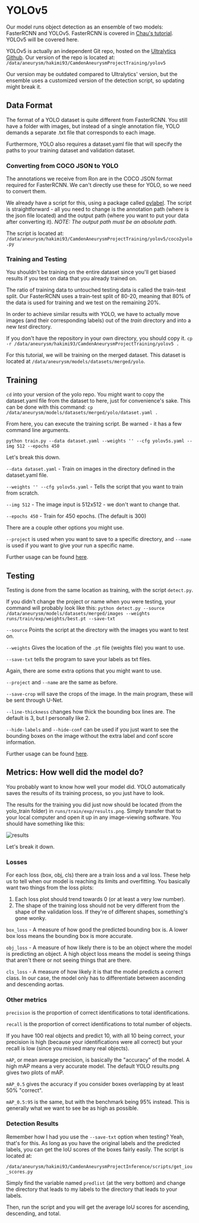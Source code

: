 # YOLOv5

Our model runs object detection as an ensemble of two models: FasterRCNN and YOLOv5. FasterRCNN is 
covered in [Chau's tutorial](https://chautrn.github.io/aneurysm-docs/faster-rcnn.html). YOLOv5 will
be covered here.

YOLOv5 is actually an independent Git repo, hosted on the [Ultralytics Github](https://github.com/ultralytics/yolov5).
Our version of the repo is located at:
`/data/aneurysm/hakimi93/CamdenAneurysmProjectTraining/yolov5`

Our version may be outdated compared to Ultralytics' version, but the ensemble uses
a customized version of the detection script, so updating might break it.

## Data Format

The format of a YOLO dataset is quite different from FasterRCNN. You still have
a folder with images, but instead of a single annotation file, YOLO demands a
separate .txt file that corresponds to each image.

Furthermore, YOLO also requires a dataset.yaml file that will specify the paths
to your training dataset and validation dataset.

### Converting from COCO JSON to YOLO

The annotations we receive from Ron are in the COCO JSON format required for
FasterRCNN. We can't directly use these for YOLO, so we need to convert them.

We already have a script for this, using a package called [pylabel](https://github.com/pylabel-project/pylabel).
The script is straightforward - all you need to change is the annotation path 
(where is the json file located) and the output path (where you want to put your data
after converting it). *NOTE: The output path must be an absolute path.*

The script is located at:
`/data/aneurysm/hakimi93/CamdenAneurysmProjectTraining/yolov5/coco2yolo.py`

### Training and Testing

You shouldn't be training on the entire dataset since you'll get biased results
if you test on data that you already trained on.

The ratio of training data to untouched testing data is called the train-test split.
Our FasterRCNN uses a train-test split of 80-20, meaning that 80% of the data is
used for training and we test on the remaining 20%.

In order to achieve similar results with YOLO, we have to actually move images
(and their corresponding labels) out of the *train* directory and into a new *test* 
directory.

If you don't have the repository in your own directory, you should copy it.
`cp -r /data/aneurysm/hakimi93/CamdenAneurysmProjectTraining/yolov5 .`

For this tutorial, we will be training on the merged dataset.
This dataset is located at `/data/aneurysm/models/datasets/merged/yolo`.

## Training

`cd` into your version of the yolo repo. You might want to copy the dataset.yaml file
from the dataset to here, just for convenience's sake. This can be done with this
command:
`cp /data/aneurysm/models/datasets/merged/yolo/dataset.yaml .`

From here, you can execute the training script. Be warned - it has a few command line arguments.

`python train.py --data dataset.yaml --weights '' --cfg yolov5s.yaml --img 512 --epochs 450`

Let's break this down.

`--data dataset.yaml` - Train on images in the directory defined in the dataset.yaml file.

`--weights '' --cfg yolov5s.yaml` - Tells the script that you want to train from scratch.

`--img 512` - The image input is 512x512 - we don't want to change that.

`--epochs 450` - Train for 450 epochs. (The default is 300)

There are a couple other options you might use.

`--project` is used when you want to save to a specific directory, and
`--name` is used if you want to give your run a specific name.

Further usage can be found [here](https://github.com/ultralytics/yolov5/blob/master/train.py#L453).

## Testing

Testing is done from the same location as training, with the script `detect.py`.

If you didn't change the project or name when you were testing, your command will 
probably look like this:
`python detect.py --source /data/aneurysm/models/datasets/merged/images --weights runs/train/exp/weights/best.pt --save-txt`

`--source` Points the script at the directory with the images you want to test on.

`--weights` Gives the location of the `.pt` file (weights file) you want to use.

`--save-txt` tells the program to save your labels as txt files.

Again, there are some extra options that you might want to use.

`--project` and `--name` are the same as before.

`--save-crop` will save the crops of the image. In the main program, these will
be sent through U-Net.

`--line-thickness` changes how thick the bounding box lines are. The default is 3,
but I personally like 2.

`--hide-labels` and `--hide-conf` can be used if you just want to see the bounding
boxes on the image without the extra label and conf score information.

Further usage can be found [here](https://github.com/ultralytics/yolov5/blob/master/detect.py#L216).

## Metrics: How well did the model do?

You probably want to know how well your model did. YOLO automatically saves the
results of its training process, so you just have to look.

The results for the training you did just now should be located (from the yolo_train
folder) in `runs/train/exp/results.png`. Simply transfer that to your local computer
and open it up in any image-viewing software. You should have something like this:

![results](../Documents/CamdenAneurysmProject/feb16_results/merged2/results.png)

Let's break it down.

### Losses

For each loss (box, obj, cls) there are a train loss and a val loss. These help
us to tell when our model is reaching its limits and overfitting. You basically
want two things from the loss plots:

1. Each loss plot should trend towards 0 (or at least a very low number).
2. The shape of the training loss should not be very different from the shape
of the validation loss. If they're of different shapes, something's gone wonky.

`box_loss` - A measure of how good the predicted bounding box is. A lower box
loss means the bounding box is more accurate.

`obj_loss` - A measure of how likely there is to be an object where the model
is predicting an object. A high object loss means the model is seeing things that
aren't there or not seeing things that are there.

`cls_loss` - A measure of how likely it is that the model predicts a correct class.
In our case, the model only has to differentiate between ascending and descending aortas.

### Other metrics

`precision` is the proportion of correct identifications to total identifications.

`recall` is the proportion of correct identifications to total number of objects.

If you have 100 real objects and predict 10, with all 10 being correct, your precision
is high (because your identifications were all correct) but your recall is low (since
you missed many real objects).

`mAP`, or mean average precision, is basically the "accuracy" of the model. A high
mAP means a very accurate model. The default YOLO results.png gives two plots of
mAP.

`mAP_0.5` gives the accuracy if you consider boxes overlapping by at least 50% "correct".

`mAP_0.5:95` is the same, but with the benchmark being 95% instead. This is generally
what we want to see be as high as possible.


### Detection Results

Remember how I had you use the `--save-txt` option when testing? Yeah, that's for
this. As long as you have the original labels and the predicted labels, you can get the
IoU scores of the boxes fairly easily. The script is located at:

`/data/aneurysm/hakimi93/CamdenAneurysmProjectInference/scripts/get_iou_scores.py`

Simply find the variable named `predlist` (at the very bottom) and change the
directory that leads to my labels to the directory that leads to your labels.

Then, run the script and you will get the average IoU scores for ascending, descending,
and total.


